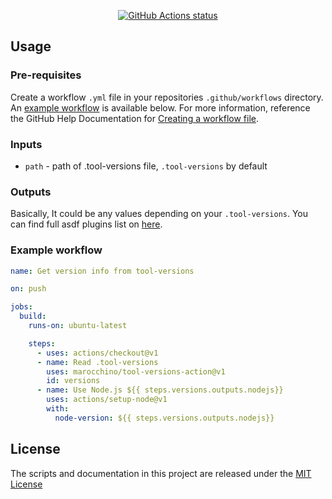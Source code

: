 <p align="center">
  <a href="https://github.com/marocchino/tool-versions-action"><img alt="GitHub Actions status" src="https://github.com/marocchino/tool-versions-action/workflows/test-local/badge.svg"></a>
</p>

## Usage

### Pre-requisites

Create a workflow `.yml` file in your repositories `.github/workflows` directory. An [example workflow](#example-workflow) is available below. For more information, reference the GitHub Help Documentation for [Creating a workflow file](https://help.github.com/en/articles/configuring-a-workflow#creating-a-workflow-file).

### Inputs

- `path` - path of .tool-versions file, `.tool-versions` by default

### Outputs

Basically, It could be any values depending on your `.tool-versions`.
You can find full asdf plugins list on [here](https://github.com/asdf-vm/asdf-plugins).

### Example workflow

```yaml
name: Get version info from tool-versions

on: push

jobs:
  build:
    runs-on: ubuntu-latest

    steps:
      - uses: actions/checkout@v1
      - name: Read .tool-versions
        uses: marocchino/tool-versions-action@v1
        id: versions
      - name: Use Node.js ${{ steps.versions.outputs.nodejs}}
        uses: actions/setup-node@v1
        with:
          node-version: ${{ steps.versions.outputs.nodejs}}
```

## License

The scripts and documentation in this project are released under the [MIT License](LICENSE)
